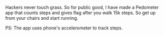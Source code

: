 Hackers never touch grass. So for public good, I have made a Pedometer app that counts steps and gives flag after you walk 15k steps. So get up from your chairs and start running.

PS: The app uses phone's accelerometer to track steps.
